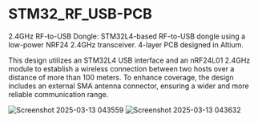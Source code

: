 # STM32_RF_USB-PCB

2.4GHz RF-to-USB Dongle:
STM32L4-based RF-to-USB dongle using a low-power NRF24 2.4GHz transceiver.
4-layer PCB designed in Altium.

This design utilizes an STM32L4 USB interface and an nRF24L01 2.4GHz module to establish a wireless connection between two hosts over a distance of more than 100 meters. To enhance coverage, the design includes an external SMA antenna connector, ensuring a wider and more reliable communication range.

![Screenshot 2025-03-13 043559](https://github.com/user-attachments/assets/667e4f6d-517b-4b0f-b5a7-09a1c9bce15f)
![Screenshot 2025-03-13 043632](https://github.com/user-attachments/assets/dbeddc42-95eb-4a0c-99d4-9c5ac2d23117)
